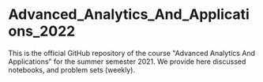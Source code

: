 # Advanced_Analytics_And_Applications_2022

This is the official GitHub repository of the course "Advanced Analytics And Applications" for the summer semester 2021. We provide here discussed notebooks, and problem sets (weekly).
